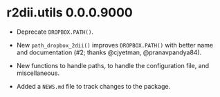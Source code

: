 # r2dii.utils 0.0.0.9000

* Deprecate `DROPBOX.PATH()`.

* New `path_dropbox_2dii()` improves `DROPBOX.PATH()` with better name and documentation (#2; thanks @cjyetman, @pranavpandya84).

* New functions to handle paths, to handle the configuration file, and miscellaneous.

* Added a `NEWS.md` file to track changes to the package.
